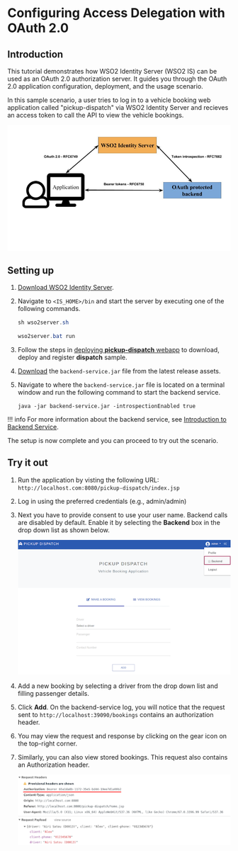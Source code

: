 # Configuring Access Delegation with OAuth 2.0

## Introduction

This tutorial demonstrates how WSO2 Identity Server (WSO2 IS) can be used as an OAuth 2.0 authorization server. It guides you through the OAuth 2.0 application configuration, deployment, and the usage scenario.

In this sample scenario, a user tries to log in to a vehicle booking web application called "pickup-dispatch" via WSO2 Identity Server and recieves an access token to call the API to view the vehicle bookings.

![access-delegation-oauth-diagram](../assets/img/learn/access-delegation-oauth-diagram.png)

## Setting up

1. [Download WSO2 Identity Server](https://wso2.com/identity-and-access-management/).

2. Navigate to `<IS_HOME>/bin` and start the server by executing one of the following commands.

    ``` java tab="Linux/MacOS"
    sh wso2server.sh
    ```

    ``` java tab="Windows"
    wso2server.bat run
    ```
	
3. Follow the steps in
   [deploying **pickup-dispatch** webapp](../../learn/deploying-the-sample-app/#deploying-the-pickup-dispatch-webapp)
   to download, deploy and register **dispatch** sample.

4. [Download](https://github.com/wso2/samples-is/releases/download/v4.1.0/backend-service-4.1.0.jar)
   the `backend-service.jar` file from the latest release assets.

5. Navigate to where the `backend-service.jar` file is located on a terminal window and run the following command to start the backend service.
    ```
    java -jar backend-service.jar -introspectionEnabled true
    ```
!!! info 
    For more information about the backend service, see [Introduction to Backend Service](https://github.com/wso2/samples-is/tree/master/etc/backend-service).

The setup is now complete and you can proceed to try out the scenario.

## Try it out

1. Run the application by visting the following URL: `http://localhost.com:8080/pickup-dispatch/index.jsp`

2. Log in using the preferred credentials (e.g., admin/admin)

3. Next you have to provide consent to use your user name.
Backend calls are disabled by default. Enable it by selecting the **Backend** box in the drop down list as shown below.

    ![enable-backend-calls-pickup-app](../assets/img/learn/enable-backend-calls-pickup-app.png)

4. Add a new booking by selecting a driver from the drop down list and filling passenger details. 

5. Click **Add**. On the backend-service log, you will notice that the request sent to `http://localhost:39090/bookings` contains an authorization header.

6. You may view the request and response by clicking on the gear icon on the top-right corner.

7. Similarly, you can also view stored bookings. This request also contains an Authorization header.

    ![authorization-header-pickup-app](../assets/img/learn/authorization-header-pickup-app.png)